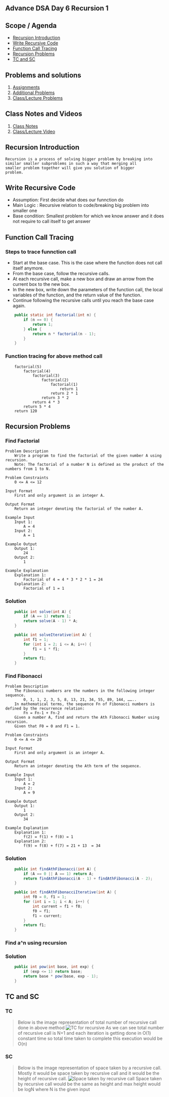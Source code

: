 ## Advance DSA Day 6 Recursion 1

## Scope / Agenda
- [Recursion Introduction](#recursion-introduction)
- [Write Recursive Code](#write-recursive-code)
- [Function Call Tracing](#function-call-tracing)
- [Recursion Problems](#recursion-problems)
- [TC and SC](#tc-and-sc)

  
## Problems and solutions

1. [Assignments](https://github.com/rajpiyush220/Algorithms/tree/master/problems/src/main/java/com/learning/scaler/advance/module1/recursion1/assignment)
2. [Additional Problems](https://github.com/rajpiyush220/Algorithms/tree/master/problems/src/main/java/com/learning/scaler/advance/module1/recursion1/additional)
3. [Class/Lecture Problems](https://github.com/rajpiyush220/Algorithms/tree/master/problems/src/main/java/com/learning/scaler/advance/module1/recursion1/lecture)

## Class Notes and Videos

1. [Class Notes](../../../class_Notes/Advance%20DSA%20Notes/6.%20Adv%20Recursion%201.pdf)
2. [Class/Lecture Video](https://www.youtube.com/watch?v=41_7-AT80n8)


## Recursion Introduction
    Recursion is a process of solving bigger problem by breaking into 
    similar smaller subproblems in such a way that merging all 
    smaller problem together will give you solution of bigger 
    problem.
## Write Recursive Code
* Assumption: First decide what does our funnction do
* Main Logic : Recursive relation to code/breaking big problem into smaller one
* Base condition: Smallest problem for which we know answer and it does not require to call itself to get answer
## Function Call Tracing
### Steps to trace funnction call
* Start at the base case. This is the case where the function does not call itself anymore.
* From the base case, follow the recursive calls.
* At each recursive call, make a new box and draw an arrow from the current box to the new box.
* In the new box, write down the parameters of the function call, the local variables of the function, and the return value of the function.
* Continue following the recursive calls until you reach the base case again.

```java
    public static int factorial(int n) {
        if (n == 0) {
            return 1;
        } else {
            return n * factorial(n - 1);
        }
    }
```
### Function tracing for above method call
```
    factorial(5)
        factorial(4)
            factorial(3)
                factorial(2)
                    factorial(1)
                        return 1
                    return 2 * 1
                return 3 * 2
            return 4 * 3
        return 5 * 4
    return 120  
```
## Recursion Problems
### Find Factorial
    Problem Description
        Write a program to find the factorial of the given number A using recursion.
        Note: The factorial of a number N is defined as the product of the numbers from 1 to N.

    Problem Constraints
        0 <= A <= 12

    Input Format
        First and only argument is an integer A.

    Output Format
        Return an integer denoting the factorial of the number A.

    Example Input
        Input 1:
            A = 4
        Input 2:
            A = 1

    Example Output
        Output 1:
            24
        Output 2:
            1

    Example Explanation
        Explanation 1:
            Factorial of 4 = 4 * 3 * 2 * 1 = 24
        Explanation 2:
            Factorial of 1 = 1
### Solution
```java
    public int solve(int A) {
        if (A == 1) return 1;
        return solve(A - 1) * A;
    }

    public int solveIterative(int A) {
        int f1 = 1;
        for (int i = 2; i <= A; i++) {
            f1 = i * f1;
        }
        return f1;
    }
```
### Find Fibonacci
    Problem Description
        The Fibonacci numbers are the numbers in the following integer sequence.
            0, 1, 1, 2, 3, 5, 8, 13, 21, 34, 55, 89, 144, ……..
        In mathematical terms, the sequence Fn of Fibonacci numbers is defined by the recurrence relation:
            Fn = Fn-1 + Fn-2
        Given a number A, find and return the Ath Fibonacci Number using recursion.
        Given that F0 = 0 and F1 = 1.

    Problem Constraints
        0 <= A <= 20

    Input Format
        First and only argument is an integer A.

    Output Format
        Return an integer denoting the Ath term of the sequence.

    Example Input
        Input 1:
            A = 2
        Input 2:
            A = 9

    Example Output
        Output 1:
            1
        Output 2:
            34

    Example Explanation
        Explanation 1:
            f(2) = f(1) + f(0) = 1
        Explanation 2:
            f(9) = f(8) + f(7) = 21 + 13  = 34
### Solution
```java
    public int findAthFibonacci(int A) {
        if (A == 0 || A == 1) return A;
        return findAthFibonacci(A - 1) + findAthFibonacci(A - 2);
    }

    public int findAthFibonacciIterative(int A) {
        int f0 = 0, f1 = 1;
        for (int i = 1; i < A; i++) {
            int current = f1 + f0;
            f0 = f1;
            f1 = current;
        }
        return f1;
    }
```
### Find a^n using recursion
### Solution
```java
    public int pow(int base, int exp) {
        if (exp <= 1) return base;
        return base * pow(base, exp - 1);
    }
```
## TC and SC
### TC
> Below is the image representation of total number of recursive call done in above method
![TC for recursive](../../../images/recursive_TC.png?raw=true)
> As we can see total number of recursive call is N+1 and each iteration is getting done in O(1) constant time so total time taken to complete this execution would be O(n)
### SC
> Below is the image representation of space taken by a recursive call. Mostly it would be space taken by recursive call and it would be the height of recursive call.
![Space taken by recursive call](../../../images/recursion_SC.png?raw=true)
> Space taken by recursive call would be the same as height and max height would be logN where N is the given input